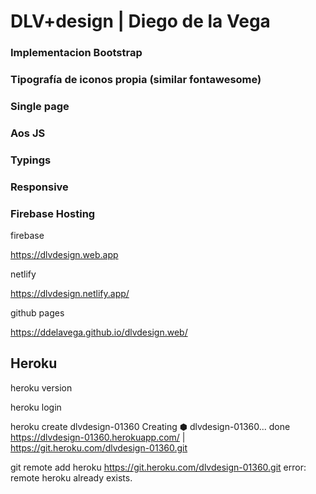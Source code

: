 # DLV+design | Diego de la Vega

### Implementacion Bootstrap
### Tipografía de iconos propia (similar fontawesome)
### Single page
### Aos JS
### Typings
### Responsive
### Firebase Hosting

firebase

https://dlvdesign.web.app

netlify

https://dlvdesign.netlify.app/

github pages

https://ddelavega.github.io/dlvdesign.web/

## Heroku

heroku version

heroku login

 heroku create dlvdesign-01360
Creating ⬢ dlvdesign-01360... done
https://dlvdesign-01360.herokuapp.com/ | https://git.heroku.com/dlvdesign-01360.git

git remote add heroku https://git.heroku.com/dlvdesign-01360.git
error: remote heroku already exists.

